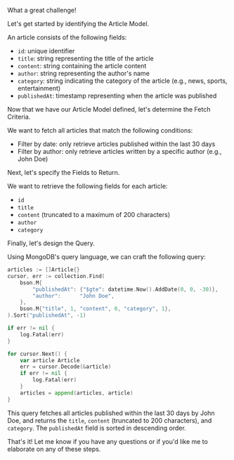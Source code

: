 What a great challenge!

Let's get started by identifying the Article Model.

An article consists of the following fields:

* `id`: unique identifier
* `title`: string representing the title of the article
* `content`: string containing the article content
* `author`: string representing the author's name
* `category`: string indicating the category of the article (e.g., news, sports, entertainment)
* `publishedAt`: timestamp representing when the article was published

Now that we have our Article Model defined, let's determine the Fetch Criteria.

We want to fetch all articles that match the following conditions:

* Filter by date: only retrieve articles published within the last 30 days
* Filter by author: only retrieve articles written by a specific author (e.g., John Doe)

Next, let's specify the Fields to Return.

We want to retrieve the following fields for each article:

* `id`
* `title`
* `content` (truncated to a maximum of 200 characters)
* `author`
* `category`

Finally, let's design the Query.

Using MongoDB's query language, we can craft the following query:
```go
articles := []Article{}
cursor, err := collection.Find(
    bson.M{
        "publishedAt": {"$gte": datetime.Now().AddDate(0, 0, -30)},
        "author":      "John Doe",
    },
    bson.M{"title", 1, "content", 0, "category", 1},
).Sort("publishedAt", -1)

if err != nil {
    log.Fatal(err)
}

for cursor.Next() {
    var article Article
    err = cursor.Decode(&article)
    if err != nil {
        log.Fatal(err)
    }
    articles = append(articles, article)
}
```
This query fetches all articles published within the last 30 days by John Doe, and returns the `title`, `content` (truncated to 200 characters), and `category`. The `publishedAt` field is sorted in descending order.

That's it! Let me know if you have any questions or if you'd like me to elaborate on any of these steps.